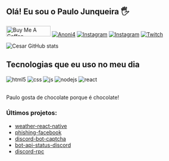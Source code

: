 ## Olá! Eu sou o Paulo Junqueira 🖐️

<a href="https://www.buymeacoffee.com/cesinha" target="_blank"><img src="https://cdn.buymeacoffee.com/buttons/default-orange.png" alt="Buy Me A Coffee" height="28" width="119"></a>
[![Anoni4](https://img.shields.io/website?label=anoni4.cf&style=for-the-badge&url=https://anoni4.cf/)](https://anoni4.cf)
[![Instagram](https://img.shields.io/badge/Instagram-E4405F?style=for-the-badge&logo=instagram&logoColor=white)](https://instagram.com/opaulojunqueira)
[![Instagram](https://img.shields.io/badge/Twitter-00acee?style=for-the-badge&logo=twitter&logoColor=white)](https://twitter.com/pcesarjj)
[![Twitch](https://img.shields.io/badge/Twitch-9146FF?style=for-the-badge&logo=twitch&logoColor=white)](https://twitch.tv/zn0rd)

![Cesar GitHub stats](https://github-readme-stats.vercel.app/api?username=opaulojunqueira&show_icons=true&theme=dracula&count_private=true)

## Tecnologias que eu uso no meu dia

<div style="display: inline_block">
  <img align="center" alt="html5" src="https://img.shields.io/badge/HTML5-E34F26?style=for-the-badge&logo=html5&logoColor=white" />
  <img align="center" alt="css" src="https://img.shields.io/badge/CSS3-1572B6?style=for-the-badge&logo=css3&logoColor=white" />
  <img align="center" alt="js" src="https://img.shields.io/badge/JavaScript-F7DF1E?style=for-the-badge&logo=javascript&logoColor=black" />
  <img align="center" alt="nodejs" src="https://img.shields.io/badge/Node.js-43853D?style=for-the-badge&logo=node.js&logoColor=white" />
  <img align="center" alt="react" src="https://img.shields.io/badge/React-20232A?style=for-the-badge&logo=react&logoColor=61DAFB" />
</div><br/>

Paulo gosta de chocolate porque é chocolate!

### Últimos projetos:

- [weather-react-native](https://github.com/pauloodev/weather-react-native)
- [phishing-facebook](https://github.com/pauloodev/phishing-facebook)<br/>
- [discord-bot-captcha](https://github.com/pauloodev/discord-bot-captcha)<br/>
- [bot-api-status-discord](https://github.com/pauloodev/bot-api-status-discord)<br/>
- [discord-rpc](https://github.com/pauloodev/discord-rpc)<br/>
